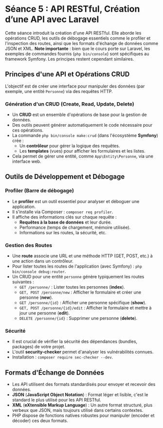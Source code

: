 # Séance 5 : API RESTful, Création d’une API avec Laravel

Cette séance introduit la création d'une API RESTful. Elle aborde les opérations CRUD, les outils de débogage essentiels comme le profiler et l'inspection des routes, ainsi que les formats d'échange de données comme JSON et XML. **Note importante** : bien que le cours porte sur Laravel, les exemples de commandes fournis (`php bin/console`) sont spécifiques au framework Symfony. Les principes restent cependant similaires.

## Principes d'une API et Opérations CRUD

L'objectif est de créer une interface pour manipuler des données (par exemple, une entité `Personne`) via des requêtes HTTP.

### Génération d'un CRUD (Create, Read, Update, Delete)

-   Un **CRUD** est un ensemble d'opérations de base pour la gestion de données.
-   Des outils peuvent générer automatiquement le code nécessaire pour ces opérations.
-   La commande `php bin/console make:crud` (dans l'écosystème **Symfony**) crée :
    -   Un **contrôleur** pour gérer la logique des requêtes.
    -   Les **templates** (vues) pour afficher les formulaires et les listes.
-   Cela permet de gérer une entité, comme `App\Entity\Personne`, via une interface web.

## Outils de Développement et Débogage

### Profiler (Barre de débogage)

-   Le **profiler** est un outil essentiel pour analyser et déboguer une application.
-   Il s'installe via Composer : `composer req profiler`.
-   Il affiche des informations clés sur chaque requête :
    -   **Requêtes à la base de données** et leur durée.
    -   Performance (temps de chargement, mémoire utilisée).
    -   Informations sur les routes, la sécurité, etc.

### Gestion des Routes

-   Une **route** associe une URL et une méthode HTTP (GET, POST, etc.) à une action dans un contrôleur.
-   Pour lister toutes les routes de l'application (avec Symfony) : `php bin/console debug:router`.
-   Un CRUD pour une entité `personne` génère typiquement les routes suivantes :
    -   `GET /personne/` : Lister toutes les personnes (**index**).
    -   `GET, POST /personne/new` : Afficher le formulaire et créer une personne (**new**).
    -   `GET /personne/{id}` : Afficher une personne spécifique (**show**).
    -   `GET, POST /personne/{id}/edit` : Afficher le formulaire et mettre à jour une personne (**edit**).
    -   `DELETE /personne/{id}` : Supprimer une personne (**delete**).

### Sécurité

-   Il est crucial de vérifier la sécurité des dépendances (bundles, packages) de votre projet.
-   L'outil **security-checker** permet d'analyser les vulnérabilités connues.
-   Installation : `composer require sec-checker --dev`.

## Formats d'Échange de Données

-   Les API utilisent des formats standardisés pour envoyer et recevoir des données.
-   **JSON** (**JavaScript Object Notation**) : Format léger et lisible, c'est le standard le plus utilisé pour les API RESTful.
-   **XML** (**eXtensible Markup Language**) : Un autre format structuré, plus verbeux que JSON, mais toujours utilisé dans certains contextes.
-   PHP dispose de fonctions natives robustes pour manipuler (encoder et décoder) ces deux formats.